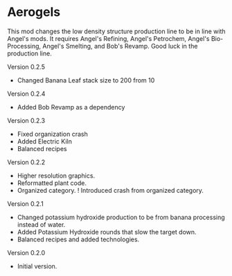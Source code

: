 # Aerogels
This mod changes the low density structure production line to be in line with Angel's mods. It requires Angel's Refining, Angel's Petrochem, Angel's Bio-Processing, Angel's Smelting, and Bob's Revamp. Good luck in the production line.

Version 0.2.5
+ Changed Banana Leaf stack size to 200 from 10

Version 0.2.4
+ Added Bob Revamp as a dependency

Version 0.2.3
+ Fixed organization crash
+ Added Electric Kiln
+ Balanced recipes

Version 0.2.2
+ Higher resolution graphics.
+ Reformatted plant code.
+ Organized category.
! Introduced crash from organized category.

Version 0.2.1
+ Changed potassium hydroxide production to be from banana processing instead of water.
+ Added Potassium Hydroxide rounds that slow the target down.
+ Balanced recipes and added technologies.

Version 0.2.0
+ Initial version.

